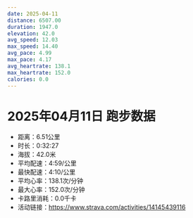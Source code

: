 ```yaml
---
date: 2025-04-11
distance: 6507.00
duration: 1947.0
elevation: 42.0
avg_speed: 12.03
max_speed: 14.40
avg_pace: 4.99
max_pace: 4.17
avg_heartrate: 138.1
max_heartrate: 152.0
calories: 0.0
---
```


# 2025年04月11日 跑步数据

- 距离：6.51公里
- 时长：0:32:27
- 海拔：42.0米
- 平均配速：4:59/公里
- 最快配速：4:10/公里
- 平均心率：138.1次/分钟
- 最大心率：152.0次/分钟
- 卡路里消耗：0.0千卡
- 活动链接：https://www.strava.com/activities/14145439116
